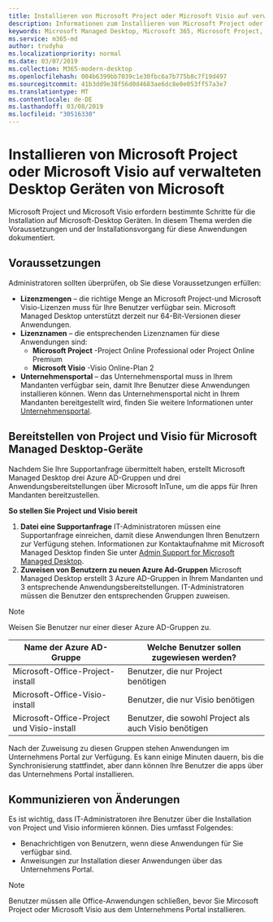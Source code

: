 ```yaml
---
title: Installieren von Microsoft Project oder Microsoft Visio auf verwalteten Desktop Geräten von Microsoft
description: Informationen zum Installieren von Microsoft Project oder Microsoft Visio auf Microsoft Managed Desktop-Geräten
keywords: Microsoft Managed Desktop, Microsoft 365, Microsoft Project, Microsoft Visio
ms.service: m365-md
author: trudyha
ms.localizationpriority: normal
ms.date: 03/07/2019
ms.collection: M365-modern-desktop
ms.openlocfilehash: 004b6399bb7039c1e30fbc6a7b775b8c7f19d497
ms.sourcegitcommit: 41b3dd9e38f56d0d4683ae6dc8e0e053ff57a3e7
ms.translationtype: MT
ms.contentlocale: de-DE
ms.lasthandoff: 03/08/2019
ms.locfileid: "30516330"
---
```

# <a name="install-microsoft-project-or-microsoft-visio-on-microsoft-managed-desktop-devices"></a>Installieren von Microsoft Project oder Microsoft Visio auf verwalteten Desktop Geräten von Microsoft

Microsoft Project und Microsoft Visio erfordern bestimmte Schritte für die Installation auf Microsoft-Desktop Geräten. In diesem Thema werden die Voraussetzungen und der Installationsvorgang für diese Anwendungen dokumentiert.

## <a name="prerequisites"></a>Voraussetzungen

Administratoren sollten überprüfen, ob Sie diese Voraussetzungen erfüllen:
- **Lizenzmengen** – die richtige Menge an Microsoft Project-und Microsoft Visio-Lizenzen muss für Ihre Benutzer verfügbar sein. Microsoft Managed Desktop unterstützt derzeit nur 64-Bit-Versionen dieser Anwendungen. 
- **Lizenznamen** – die entsprechenden Lizenznamen für diese Anwendungen sind:
    - **Microsoft Project** -Project Online Professional oder Project Online Premium
    - **Microsoft Visio** -Visio Online-Plan 2
- **Unternehmensportal** – das Unternehmensportal muss in Ihrem Mandanten verfügbar sein, damit Ihre Benutzer diese Anwendungen installieren können. Wenn das Unternehmensportal nicht in Ihrem Mandanten bereitgestellt wird, finden Sie weitere Informationen unter [Unternehmensportal](company-portal.md).

## <a name="deploy-project-and-visio-for-microsoft-managed-desktop-devices"></a>Bereitstellen von Project und Visio für Microsoft Managed Desktop-Geräte
Nachdem Sie Ihre Supportanfrage übermittelt haben, erstellt Microsoft Managed Desktop drei Azure AD-Gruppen und drei Anwendungsbereitstellungen über Microsoft InTune, um die apps für Ihren Mandanten bereitzustellen.  

**So stellen Sie Project und Visio bereit**
1. **Datei eine Supportanfrage** IT-Administratoren müssen eine Supportanfrage einreichen, damit diese Anwendungen Ihren Benutzern zur Verfügung stehen. Informationen zur Kontaktaufnahme mit Microsoft Managed Desktop finden Sie unter [Admin Support for Microsoft Managed Desktop](../working-with-managed-desktop/admin-support.md).
2. **Zuweisen von Benutzern zu neuen Azure Ad-Gruppen** Microsoft Managed Desktop erstellt 3 Azure AD-Gruppen in Ihrem Mandanten und 3 entsprechende Anwendungsbereitstellungen. IT-Administratoren müssen die Benutzer den entsprechenden Gruppen zuweisen.

>[!NOTE]
>Weisen Sie Benutzer nur einer dieser Azure AD-Gruppen zu. 

Name der Azure AD-Gruppe | Welche Benutzer sollen zugewiesen werden?   
 --- | ---
Microsoft-Office-Project-install | Benutzer, die nur Project benötigen
Microsoft-Office-Visio-install | Benutzer, die nur Visio benötigen
Microsoft-Office-Project und Visio-install | Benutzer, die sowohl Project als auch Visio benötigen

Nach der Zuweisung zu diesen Gruppen stehen Anwendungen im Unternehmens Portal zur Verfügung. Es kann einige Minuten dauern, bis die Synchronisierung stattfindet, aber dann können Ihre Benutzer die apps über das Unternehmens Portal installieren. 

## <a name="communicate-changes"></a>Kommunizieren von Änderungen
Es ist wichtig, dass IT-Administratoren ihre Benutzer über die Installation von Project und Visio informieren können. Dies umfasst Folgendes: 
- Benachrichtigen von Benutzern, wenn diese Anwendungen für Sie verfügbar sind. 
- Anweisungen zur Installation dieser Anwendungen über das Unternehmens Portal.

>[!NOTE]
>Benutzer müssen alle Office-Anwendungen schließen, bevor Sie Mircosoft Project oder Microsoft Visio aus dem Unternehmens Portal installieren. 